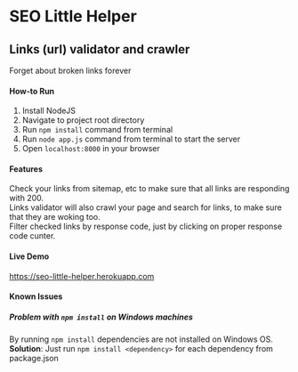 # SEO Little Helper
## Links (url) validator and crawler
Forget about broken links forever

#### How-to Run

1. Install NodeJS
2. Navigate to project root directory
3. Run `npm install` command from terminal
4. Run `node app.js` command from terminal to start the server
5. Open `localhost:8000` in your browser

#### Features
Check your links from sitemap, etc to make sure that all links are responding with 200.  
Links validator will also crawl your page and search for links, to make sure that they are woking too.  
Filter checked links by response code, just by clicking on proper response code cunter. 

#### Live Demo
https://seo-little-helper.herokuapp.com

#### Known Issues
##### Problem with `npm install` on Windows machines
By running `npm install` dependencies are not installed on Windows OS.  
**Solution**: Just run `npm install <dependency>` for each dependency from package.json
